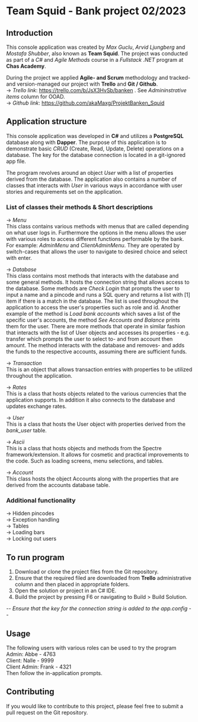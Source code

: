 # Team Squid - Bank project 02/2023

## Introduction 
This console application was created by *Max Guclu*, *Arvid Ljungberg* and *Mostafa Shubber*, also known as **Team Squid**. The project was conducted as part of a *C#* and *Agile Methods* course in a *Fullstack .NET* program at **Chas Academy**.   

During the project we applied **Agile- and Scrum** methodology and tracked- and version-managed our project with **Trello** and **Git / Github**.   
-> *Trello link*: https://trello.com/b/JsX3HvSb/banken . See *Admininstrative items* column for OOAD.  
-> *Github link*: https://github.com/akaMaxg/ProjektBanken_Squid  

## Application structure
This console application was developed in **C#** and utilizes a **PostgreSQL** database along with **Dapper**. The purpose of this application is to demonstrate basic *CRUD* (Create, Read, Update, Delete) operations on a database. The key for the database connection is located in a git-ignored app file.

The program revolves around an object *User* with a list of properties derived from the database. The application also contains a number of classes that interacts with *User* in various ways in accordance with user stories and requirements set on the application. 
### List of classes their methods & Short descriptions
-> *Menu*  
This class contains various methods with menus that are called depending on what user logs in. Furthermore the options in the menu allows the user with various roles to access different functions performable by the bank. For example: *AdminMenu* and *ClientAdminMenu*. They are operated by switch-cases that allows the user to navigate to desired choice and select with enter. 

-> *Database*  
This class contains most methods that interacts with the database and some general methods. It hosts the connection string that allows access to the database. Some methods are *Check Login* that prompts the user to input a name and a pincode and runs a SQL query and returns a list with [1] item if there is a match in the database. The list is used throughout the application to access the user's properties such as role and id. Another example of the method is *Load bank accounts* which saves a list of the specific user's accounts, the method *See Accounts and Balance* prints them for the user. There are more methods that operate in similar fashion that interacts with the list of User objects and accesses its properties - e.g. transfer which prompts the user to select to- and from account then amount. The method interacts with the database and removes- and adds the funds to the respective accounts, assuming there are sufficient funds.

-> *Transaction*  
This is an object that allows transaction entries with properties to be utilized throughout the application.
 
-> *Rates*  
This is a class that hosts objects related to the various currencies that the application supports. In addition it also connects to the database and updates exchange rates.

-> *User*  
This is a class that hosts the User object with properties derived from the *bank_user* table.

-> *Ascii*  
This is a class that hosts objects and methods from the Spectre framework/extension. It allows for cosmetic and practical improvements to the code. Such as loading screens, menu selections, and tables.

-> *Account*  
This class hosts the object Accounts along with the properties that are derived from the accounts database table. 
### Additional functionality
-> Hidden pincodes  
-> Exception handling  
-> Tables  
-> Loading bars  
-> Locking out users  

## To run program
1.  Download or clone the project files from the Git repository.  
2.  Ensure that the required filed are downloaded from **Trello** administrative column and then placed in appropriate folders.  
3.  Open the solution or project in an C# IDE.  
3.  Build the project by pressing F6 or navigating to Build > Build Solution.    

-- *Ensure that the key for the connection string is added to the app.config* --  

## Usage
The following users with various roles can be used to try the program  
Admin: Abbe - 4763  
Client: Nalle - 9999  
Client Admin: Frank - 4321  
Then follow the in-application prompts.

## Contributing  
If you would like to contribute to this project, please feel free to submit a pull request on the Git repository.

